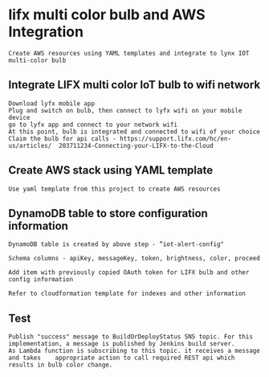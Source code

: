 # lifx multi color bulb and AWS Integration 

	Create AWS resources using YAML templates and integrate to lynx IOT multi-color bulb


## Integrate LIFX multi color IoT bulb to wifi network
	Download lyfx mobile app
	Plug and switch on bulb, then connect to lyfx wifi on your mobile device
	go to lyfx app and connect to your network wifi
	At this point, bulb is integrated and connected to wifi of your choice 
	Claim the bulb for api calls - https://support.lifx.com/hc/en-us/articles/	203711234-Connecting-your-LIFX-to-the-Cloud


## Create AWS stack using YAML template 
  
	Use yaml template from this project to create AWS resources

## DynamoDB table to store configuration information

	DynamoDB table is created by above step - “iot-alert-config" 

	Schema columns - apiKey, messageKey, token, brightness, color, proceed
	
	Add item with previously copied OAuth token for LIFX bulb and other config information

	Refer to cloudformation template for indexes and other information

## Test

	Publish "success" message to BuildOrDeployStatus SNS topic. For this 	implementation, a message is published by Jenkins build server.
	As Lambda function is subscribing to this topic. it receives a message and takes 	appropriate action to call required REST api which results in bulb color change. 

